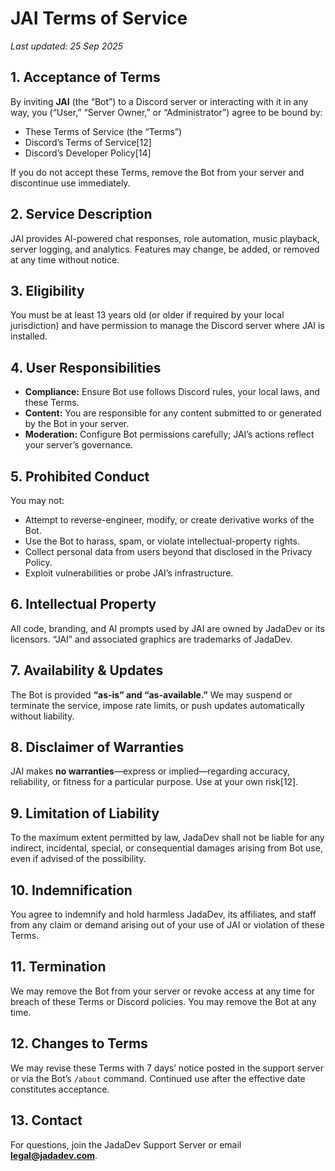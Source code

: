 # JAI Terms of Service  
_Last updated: 25 Sep 2025_

## 1. Acceptance of Terms  
By inviting **JAI** (the “Bot”) to a Discord server or interacting with it in any way, you (“User,” “Server Owner,” or “Administrator”) agree to be bound by:  
- These Terms of Service (the “Terms”)  
- Discord’s Terms of Service[12]  
- Discord’s Developer Policy[14]  

If you do not accept these Terms, remove the Bot from your server and discontinue use immediately.

## 2. Service Description  
JAI provides AI-powered chat responses, role automation, music playback, server logging, and analytics. Features may change, be added, or removed at any time without notice.

## 3. Eligibility  
You must be at least 13 years old (or older if required by your local jurisdiction) and have permission to manage the Discord server where JAI is installed.

## 4. User Responsibilities  
- **Compliance:** Ensure Bot use follows Discord rules, your local laws, and these Terms.  
- **Content:** You are responsible for any content submitted to or generated by the Bot in your server.  
- **Moderation:** Configure Bot permissions carefully; JAI’s actions reflect your server’s governance.

## 5. Prohibited Conduct  
You may not:  
- Attempt to reverse-engineer, modify, or create derivative works of the Bot.  
- Use the Bot to harass, spam, or violate intellectual-property rights.  
- Collect personal data from users beyond that disclosed in the Privacy Policy.  
- Exploit vulnerabilities or probe JAI’s infrastructure.

## 6. Intellectual Property  
All code, branding, and AI prompts used by JAI are owned by JadaDev or its licensors. “JAI” and associated graphics are trademarks of JadaDev.

## 7. Availability & Updates  
The Bot is provided **“as-is” and “as-available.”** We may suspend or terminate the service, impose rate limits, or push updates automatically without liability.

## 8. Disclaimer of Warranties  
JAI makes **no warranties**—express or implied—regarding accuracy, reliability, or fitness for a particular purpose. Use at your own risk[12].

## 9. Limitation of Liability  
To the maximum extent permitted by law, JadaDev shall not be liable for any indirect, incidental, special, or consequential damages arising from Bot use, even if advised of the possibility.

## 10. Indemnification  
You agree to indemnify and hold harmless JadaDev, its affiliates, and staff from any claim or demand arising out of your use of JAI or violation of these Terms.

## 11. Termination  
We may remove the Bot from your server or revoke access at any time for breach of these Terms or Discord policies. You may remove the Bot at any time.

## 12. Changes to Terms  
We may revise these Terms with 7 days’ notice posted in the support server or via the Bot’s `/about` command. Continued use after the effective date constitutes acceptance.

## 13. Contact  
For questions, join the JadaDev Support Server or email **legal@jadadev.com**.
